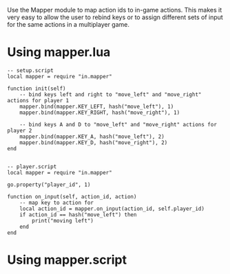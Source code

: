 Use the Mapper module to map action ids to in-game actions. This makes it very easy to allow the user to rebind keys or to assign different sets of input for the same actions in a multiplayer game.

# Using mapper.lua

	-- setup.script
	local mapper = require "in.mapper"

	function init(self)
		-- bind keys left and right to "move_left" and "move_right" actions for player 1
		mapper.bind(mapper.KEY_LEFT, hash("move_left"), 1)
		mapper.bind(mapper.KEY_RIGHT, hash("move_right"), 1)

		-- bind keys A and D to "move_left" and "move_right" actions for player 2
		mapper.bind(mapper.KEY_A, hash("move_left"), 2)
		mapper.bind(mapper.KEY_D, hash("move_right"), 2)
	end


	-- player.script
	local mapper = require "in.mapper"

	go.property("player_id", 1)

	function on_input(self, action_id, action)
		-- map key to action for
		local action_id = mapper.on_input(action_id, self.player_id)
		if action_id == hash("move_left") then
			print("moving left")
		end
	end

# Using mapper.script
